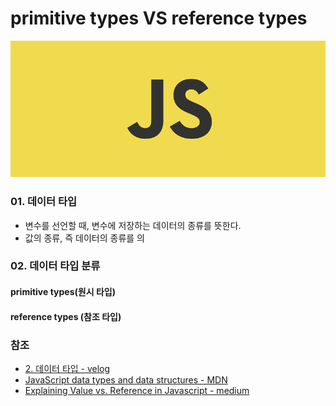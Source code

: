 # primitive types VS reference types

![](../../.gitbook/assets/js.png)

### 01. 데이터 타입

* 변수를 선언할 때, 변수에 저장하는 데이터의 종류를 뜻한다.
* 값의 종류, 즉 데이터의 종류를 의

### 0**2**.  데이터 타입 분류 

#### primitive types\(원시 타입\) 

#### reference types \(참조 타입\) 



### 참조

* [2. 데이터 타입 - velog](https://velog.io/@yuuuye/2019-09-19-0109-%EC%9E%91%EC%84%B1%EB%90%A8)
* [JavaScript data types and data structures - MDN](https://developer.mozilla.org/en-US/docs/Web/JavaScript/Data_structures#Primitive_values)
* [Explaining Value vs. Reference in Javascript - medium](https://codeburst.io/explaining-value-vs-reference-in-javascript-647a975e12a0)



